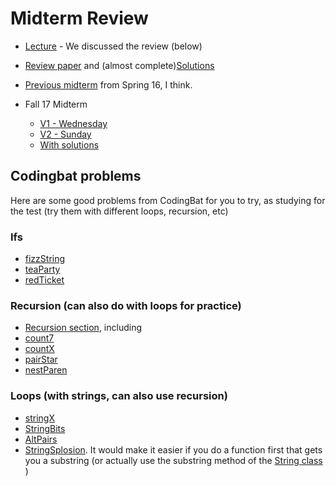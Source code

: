 Midterm Review
===

+ [Lecture](https://youtu.be/UtyX2cd0yuo) - We discussed the review (below)
+ [Review paper](MidtermReview.pdf) and (almost complete)[Solutions](MidtermReview-WithSolutions.pdf) 
+ [Previous midterm](../../content/CS5000Midterm-Sunday.pdf) from Spring 16, I think.

+ Fall 17 Midterm
	+ [V1 - Wednesday](../../content/exams/f17/midterm.pdf)
	+ [V2 - Sunday](../../content/exams/f17/midterm_sunday.pdf)
	+ [With solutions](../../content/exams/f17/midterm_with_solutions.pdf)

## Codingbat problems
Here are some good problems from CodingBat for you to try, as studying for the test (try them with different loops, recursion, etc)
### Ifs
+ [fizzString](http://codingbat.com/prob/p137136)
+ [teaParty](http://codingbat.com/prob/p177181)
+ [redTicket](http://codingbat.com/prob/p170833)

### Recursion (can also do with loops for practice)
+ [Recursion section](http://codingbat.com/java/Recursion-1), including
+ [count7](http://codingbat.com/prob/p101409)
+ [countX](http://codingbat.com/prob/p170371)
+ [pairStar](http://codingbat.com/prob/p158175)
+ [nestParen](http://codingbat.com/prob/p183174)

### Loops (with strings, can also use recursion)
+ [stringX](http://codingbat.com/prob/p171260)
+ [StringBits](http://codingbat.com/prob/p165666)
+ [AltPairs](http://codingbat.com/prob/p121596)
+ [StringSplosion](http://codingbat.com/prob/p117334). It would make it easier if you do a function first that gets you a substring (or actually use the substring method of the [String class](http://docs.oracle.com/javase/8/docs/api/java/lang/String.html) )

